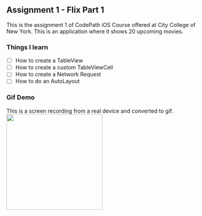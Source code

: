 ## Assignment 1 - Flix Part 1 

This is the assignment 1 of CodePath iOS Course offered at City College of New York. This is an application where it shows 20 upcoming movies. 

### Things I learn 
- [ ] How to create a TableView
- [ ] How to create a custom TableViewCell 
- [ ] How to create a Network Request
- [ ] How to do an AutoLayout

### Gif Demo
This is a screen recording from a real device and converted to gif.  
<img src="https://github.com/MyatThuKo/CodePath-iOS-Course/blob/main/Assignments/Assignment_1/Flix/flix_assignment1.gif" width="250">
